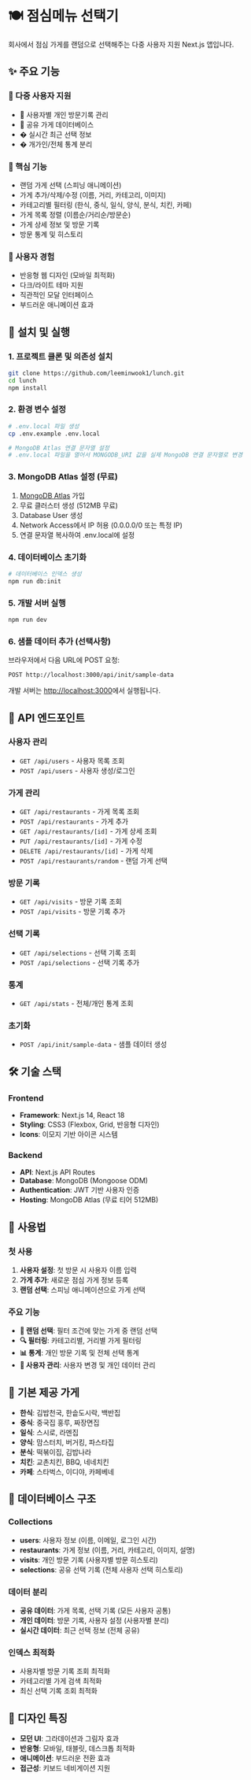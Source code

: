 # 🍽️ 점심메뉴 선택기

회사에서 점심 가게를 랜덤으로 선택해주는 다중 사용자 지원 Next.js 앱입니다.

## ✨ 주요 기능

### 👥 다중 사용자 지원
- 🔐 사용자별 개인 방문기록 관리
- 🤝 공유 가게 데이터베이스
- �  실시간 최근 선택 정보
- � 개가인/전체 통계 분리

### 🎲 핵심 기능
- 랜덤 가게 선택 (스피닝 애니메이션)
- 가게 추가/삭제/수정 (이름, 거리, 카테고리, 이미지)
- 카테고리별 필터링 (한식, 중식, 일식, 양식, 분식, 치킨, 카페)
- 가게 목록 정렬 (이름순/거리순/방문순)
- 가게 상세 정보 및 방문 기록
- 방문 통계 및 히스토리

### 📱 사용자 경험
- 반응형 웹 디자인 (모바일 최적화)
- 다크/라이트 테마 지원
- 직관적인 모달 인터페이스
- 부드러운 애니메이션 효과

## 🚀 설치 및 실행

### 1. 프로젝트 클론 및 의존성 설치
```bash
git clone https://github.com/leeminwook1/lunch.git
cd lunch
npm install
```

### 2. 환경 변수 설정
```bash
# .env.local 파일 생성
cp .env.example .env.local

# MongoDB Atlas 연결 문자열 설정
# .env.local 파일을 열어서 MONGODB_URI 값을 실제 MongoDB 연결 문자열로 변경
```

### 3. MongoDB Atlas 설정 (무료)
1. [MongoDB Atlas](https://www.mongodb.com/atlas) 가입
2. 무료 클러스터 생성 (512MB 무료)
3. Database User 생성
4. Network Access에서 IP 허용 (0.0.0.0/0 또는 특정 IP)
5. 연결 문자열 복사하여 .env.local에 설정

### 4. 데이터베이스 초기화
```bash
# 데이터베이스 인덱스 생성
npm run db:init
```

### 5. 개발 서버 실행
```bash
npm run dev
```

### 6. 샘플 데이터 추가 (선택사항)
브라우저에서 다음 URL에 POST 요청:
```
POST http://localhost:3000/api/init/sample-data
```

개발 서버는 [http://localhost:3000](http://localhost:3000)에서 실행됩니다.

## 📡 API 엔드포인트

### 사용자 관리
- `GET /api/users` - 사용자 목록 조회
- `POST /api/users` - 사용자 생성/로그인

### 가게 관리
- `GET /api/restaurants` - 가게 목록 조회
- `POST /api/restaurants` - 가게 추가
- `GET /api/restaurants/[id]` - 가게 상세 조회
- `PUT /api/restaurants/[id]` - 가게 수정
- `DELETE /api/restaurants/[id]` - 가게 삭제
- `POST /api/restaurants/random` - 랜덤 가게 선택

### 방문 기록
- `GET /api/visits` - 방문 기록 조회
- `POST /api/visits` - 방문 기록 추가

### 선택 기록
- `GET /api/selections` - 선택 기록 조회
- `POST /api/selections` - 선택 기록 추가

### 통계
- `GET /api/stats` - 전체/개인 통계 조회

### 초기화
- `POST /api/init/sample-data` - 샘플 데이터 생성

## 🛠️ 기술 스택

### Frontend
- **Framework**: Next.js 14, React 18
- **Styling**: CSS3 (Flexbox, Grid, 반응형 디자인)
- **Icons**: 이모지 기반 아이콘 시스템

### Backend
- **API**: Next.js API Routes
- **Database**: MongoDB (Mongoose ODM)
- **Authentication**: JWT 기반 사용자 인증
- **Hosting**: MongoDB Atlas (무료 티어 512MB)

## 📖 사용법

### 첫 사용
1. **사용자 설정**: 첫 방문 시 사용자 이름 입력
2. **가게 추가**: 새로운 점심 가게 정보 등록
3. **랜덤 선택**: 스피닝 애니메이션으로 가게 선택

### 주요 기능
- **🎯 랜덤 선택**: 필터 조건에 맞는 가게 중 랜덤 선택
- **🔍 필터링**: 카테고리별, 거리별 가게 필터링
- **📊 통계**: 개인 방문 기록 및 전체 선택 통계
- **👤 사용자 관리**: 사용자 변경 및 개인 데이터 관리

## 🏪 기본 제공 가게

- **한식**: 김밥천국, 한솥도시락, 백반집
- **중식**: 중국집 홍루, 짜장면집
- **일식**: 스시로, 라멘집
- **양식**: 맘스터치, 버거킹, 파스타집
- **분식**: 떡볶이집, 김밥나라
- **치킨**: 교촌치킨, BBQ, 네네치킨
- **카페**: 스타벅스, 이디야, 카페베네

## 💾 데이터베이스 구조

### Collections
- **users**: 사용자 정보 (이름, 이메일, 로그인 시간)
- **restaurants**: 가게 정보 (이름, 거리, 카테고리, 이미지, 설명)
- **visits**: 개인 방문 기록 (사용자별 방문 히스토리)
- **selections**: 공유 선택 기록 (전체 사용자 선택 히스토리)

### 데이터 분리
- **공유 데이터**: 가게 목록, 선택 기록 (모든 사용자 공통)
- **개인 데이터**: 방문 기록, 사용자 설정 (사용자별 분리)
- **실시간 데이터**: 최근 선택 정보 (전체 공유)

### 인덱스 최적화
- 사용자별 방문 기록 조회 최적화
- 카테고리별 가게 검색 최적화
- 최신 선택 기록 조회 최적화

## 🎨 디자인 특징

- **모던 UI**: 그라데이션과 그림자 효과
- **반응형**: 모바일, 태블릿, 데스크톱 최적화
- **애니메이션**: 부드러운 전환 효과
- **접근성**: 키보드 네비게이션 지원
